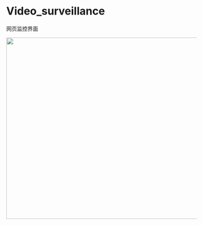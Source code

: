 # Video_surveillance
网页监控界面

<img width="800" height="480" src="https://github.com/MagicLOH/Video_surveillance/assets/121782886/27b80362-331c-4800-81af-37279727a415"/>
